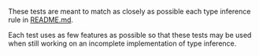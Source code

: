 These tests are meant to match as closely as possible each type inference
rule in [README.md](../../../../standard/README.md).

Each test uses as few features as possible so that these tests may be used
when still working on an incomplete implementation of type inference.
